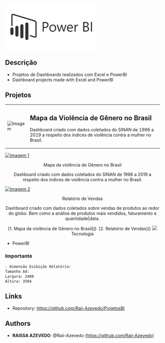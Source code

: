 
<a href="url"><img src="https://github.com/Raii-Azevedo/ProPowerBI/blob/master/Imagens/BI-logo.png" align="center" height="150" width="300" ></a>
 
## Descrição
- Projetos de Dashboards realizados com Excel e PowerBI
- Dashboard projects made with Excel and PowerBI

## Projetos

<table>
  <tr>
    <td><img src="https://github.com/Raii-Azevedo/ProjetosBI/blob/master/Viol%C3%AAncia%20Dom%C3%A9stica/Mapa%20Viol%C3%AAncia%20G%C3%AAnero.gif" width="400" alt="Imagem"></td>
    <td>
      <h2>Mapa da Violência de Gênero no Brasil</h2>
      <p>Dashboard criado com dados coletados do SINAN de 1996 a 2019 a respeito dos índices de violência contra a mulher no Brasil.</p>
    </td>
  </tr>
</table>

<p align="center">
  <div>
    <a href="https://github.com/Raii-Azevedo/ProjetosBI/tree/master/Viol%C3%AAncia%20Dom%C3%A9stica">
      <img src="https://github.com/Raii-Azevedo/ProjetosBI/blob/master/Viol%C3%AAncia%20Dom%C3%A9stica/Mapa%20Viol%C3%AAncia%20G%C3%AAnero.gif" width="400" alt="Imagem 1">
    </a>
    <p align="center">Mapa da violência de Gênero no Brasil</p>
    <p align="center">Dashboard criado com dados coletados do SINAN de 1996 a 2019 a respeito dos índices de violência contra a mulher no Brasil.</p>
  </div>
  
  <div>
    <a href="https://github.com/Raii-Azevedo/ProjetosBI/tree/master/Relatório%20de%20Vendas">
      <img src="https://github.com/Raii-Azevedo/ProjetosBI/blob/master/Relatório%20de%20Vendas/Relatório%20de%20Vendas.gif" width="400" alt="Imagem 2")>
    </a>
    <p align="center">Relatório de Vendas</p>
    <p align="center">Dashboard criado com dados coletados sobre vendas de produtos ao redor do globo. Bem como a análise de produtos mais vendidos, faturamento e quantidade|data.</p>
  </div>
</p>


<p align="center">
  [1. Mapa da violência de Gênero no Brasil]()
  <img src=>
  [2. Relatório de Vendas]()
  <img src=">
</p>
 [1. Mapa da violência de Gênero no Brasil](https://github.com/Raii-Azevedo/ProjetosBI/tree/master/Viol%C3%AAncia%20Dom%C3%A9stica)
  - Dashboard criado com dados coletados do SINAN de 1996 a 2019 a respeito dos índices de violência contra a mulher no Brasil.


 
  - 
   

## Tecnologia
 - PowerBI
 
### Importante
    - Dimensão Exibição Relatório:
    Tamanho A4:
    Largura: 2480
    Altura: 3504
 
## Links
 
  - Repository: https://github.com/Raii-Azevedo/ProjetosBI
 
 
## Authors
 
* **RAISSA AZEVEDO**: @Raii-Azevedo (https://github.com/Raii-Azevedo)
